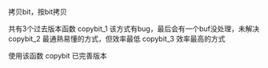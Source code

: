 拷贝bit，按bit拷贝

共有3个过去版本函数
copybit_1    该方式有bug，最后会有一个buf没处理，未解决
copybit_2    最通熟易懂的方式，但效率最低
copybit_3    效率最高的方式

使用该函数
copybit      已完善版本
